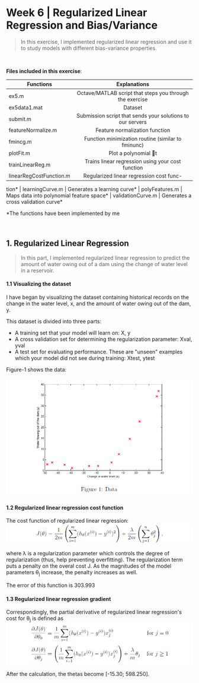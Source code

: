 # Week 6 | Regularized Linear Regression and Bias/Variance

>In this exercise, I implemented regularized linear regression and use it to study models with different bias-variance properties.

<br/>

**Files included in this exercise**:

| Functions        | Explanations           |
| ---------------- |:----------------------:|
|ex5.m | Octave/MATLAB script that steps you through the exercise
|ex5data1.mat | Dataset
|submit.m | Submission script that sends your solutions to our servers
|featureNormalize.m | Feature normalization function
|fmincg.m | Function minimization routine (similar to fminunc)
|plotFit.m | Plot a polynomial t
|trainLinearReg.m | Trains linear regression using your cost function
| linearRegCostFunction.m | Regularized linear regression cost func-
tion*
| learningCurve.m | Generates a learning curve*
| polyFeatures.m | Maps data into polynomial feature space*
| validationCurve.m | Generates a cross validation curve*

*The functions have been implemented by me

<br>

<h2>1. Regularized Linear Regression</h2>

> In this part, I implemented regularized linear regression to predict the amount of water owing out of a dam using the change of water level in a reservoir.

<h4> 1.1 Visualizing the dataset </h4>

I have began by visualizing the dataset containing historical records on the
change in the water level, x, and the amount of water 
owing out of the dam,
y.

This dataset is divided into three parts:

* A training set that your model will learn on: X, y
* A cross validation set for determining the regularization parameter:
Xval, yval
* A test set for evaluating performance. These are "unseen" examples
which your model did not see during training: Xtest, ytest

Figure-1 shows the data:

![alt text](images/figure-1.PNG "Figure-1")

<h4> 1.2 Regularized linear regression cost function </h4>

The cost function of regularized linear regression:
![alt text](images/regularized-linear-regression.PNG "regularized-linear-regression")

where &lambda; is a regularization parameter which controls the degree of regularization (thus, help preventing overfitting). The regularization term puts a penalty on the overal cost J. As the magnitudes of the model parameters &theta;<sub>j</sub> increase, the penalty increases as well.

The error of this function is 303.993

<h4> 1.3 Regularized linear regression gradient </h4>

Correspondingly, the partial derivative of regularized linear regression's cost
for &theta;<sub>j</sub> is defined as
![alt text](images/regularized-gradient-descent.PNG "regularized-gradient-descent")

After the calculation, the thetas become [-15.30; 598.250].
